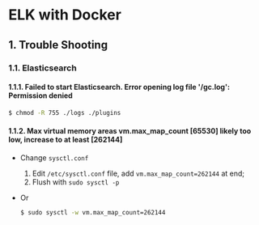 # ELK with Docker

## 1. Trouble Shooting

### 1.1. Elasticsearch

#### 1.1.1. Failed to start Elasticsearch. Error opening log file '/gc.log': Permission denied

```bash
$ chmod -R 755 ./logs ./plugins
```

#### 1.1.2. Max virtual memory areas vm.max_map_count [65530] likely too low, increase to at least [262144]

- Change `sysctl.conf`
  1. Edit `/etc/sysctl.conf` file, add `vm.max_map_count=262144` at end;
  2. Flush with `sudo sysctl -p`

- Or

    ```bash
    $ sudo sysctl -w vm.max_map_count=262144
    ```
